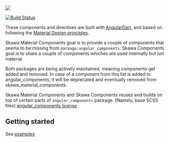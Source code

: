<img src="https://github.com/skawa-universe/skawa_components/blob/master/skawa_logo.png">


[![Build Status](https://travis-ci.org/skawa-universe/skawa_components.svg?branch=master)](https://travis-ci.org/skawa-universe/skawa_components)

These components and directives are built with [AngularDart](https://pub.dev/packages/angular), and
 based on following the [Material Design principles](https://material.io/guidelines/).

Skawa Material Components goal is to provide a couple of components that seems to be missing from `package:angular_components`.
Skawa Components goal is to share a couple of components whiches are used internally but not material.

Both packages are being actively maintained, meaning components get added and removed.
In case of a component from this list is added to angular_components, it will be 
deprecated and eventually removed from skawa_material_components.


Skawa Material Components and Skawa Components reuses and builds on top of certain parts of `angular_components` package.
 (Namely, base SCSS files) [angular_components license](https://github.com/dart-lang/angular_components/blob/master/LICENSE)

## Getting started

See [examples](https://github.com/skawa-universe/skawa_components_example)